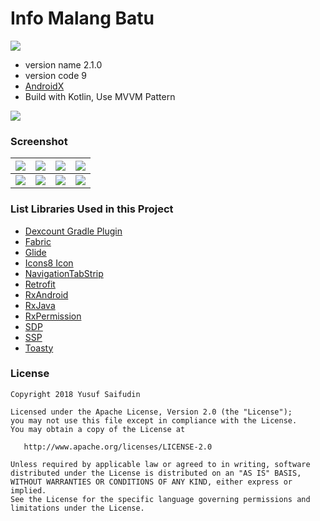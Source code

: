 # Info Malang Batu #
[![](https://travis-ci.org/yoesuv/Info-Malang-Batu.svg)](https://travis-ci.org/yoesuv/Info-Malang-Batu)
* version name 2.1.0
* version code 9
* [AndroidX](https://developer.android.com/jetpack/androidx/)
* Build with Kotlin, Use MVVM Pattern

[![](https://lh3.googleusercontent.com/H1t-kzaXxd6S4WYH2UqwUI0UAbqIdwqXmW9NgYKklDiah_UMO4hh_ucbG3g1nTWSYygSzFd2A4zWHfXLzuaeXXXkE3CKOCt64u3Ef7RmyxYccBStbXY-IldYfJR6XZwQPynaQVjCP0kEbK1605Tv79iouWucfnimJiGZFfaPR9YmpHmGsU6MWmYRyZtU8aZIeMphdhTfxpaArMSnYgGQVmyuq-3WdnqGjIpDvZncC2keyCVLQrw7pGovfOsGd33_zs03L0ac-FFo4FaW0BRM8CphO4iFwdZcaKvgEhW9_3lqWMbadNQrdQOG03uHLUxFX7tPNZib33nzMtqVRvOIruNatITSbVPWZuOdyzNYd4nQOJfeQ0J9UhtvRu8nkRxOxwjCWD3qSX6Jexgl9lIT0YFa1yX0pVzIu7mUCDn543OHupjh3xg3az2R7JEAG87x0WtIt0-KgbtQWKZEmWWXIvF-4aM6oBytP6dDmcb99ntnoPjxZlvdbDZPUkQ99EZSUjU_sPeucEELlHOGLRhyFqq1F4Z6V1u00ew3ZPZspczKT_iCXDxikEybrWM5kIeYkfK9e3VAdCPbeiKC89dOhdm5emUxkRvqEcOXErI=w181-h70-no)](https://play.google.com/store/apps/details?id=com.yoesuv.infomalangbatu)

### Screenshot ###
| ![](https://lh3.googleusercontent.com/3q2ExQaTIQUV6dYxyBE8qYJ9Wn8g57qQvztHIR0T6bOyrgPMBhiwH-sXjg6PD78ih39qHA_C1m2Zp5RYL_Fom1CjujDqK0zOqvuFfrT1JSzkrqIC6pwf9LAx9D1FO4RaAQ7ngzSn7cTaenIgDyDKLWYceIy8UXer3uXRy8a7Keu6g2KP9SoVqBa6ntd33XnM15HbGJlBTfCSIqSGxlIXLo3nZ8CuAPZPvodgmzO-HffNEYD6yX23nCK0xvVN5ozm2EbWJAxRyTzSZMKJEw2-Le6IHT0TsiGSf5TdFE06ic3lEsLQPD7EqFiD1Jk4DmGHf-OteToPpE5W39NiTXZ93B6MuLSSDLMrhQqgJocasAIdIEiL_Wa2yKJHxarfMYfN4jeOiD7m4LErutbHD5oWKNe098Bwc-wtjPjjGu5TquyU65pe_mEzwABG8cMwKMAe3QTSbzuO5SQc1KpZXU58ZxjbPh7guzangNNx-hSAmh9KTEEkwCbeuwnKbh1rXnQItF1yx7lNULIj1NXITeh1HIE_tbOYjTo6gMePXcL_yfStsM2GYY7ISgrs3-iSSQPw22dvypzqpkHIWkfiS_IIjn4R0NHM_7jvk0auo42E3P13Vy87BSWn8bWpOUrbNPM=w359-h638-no) | ![](https://lh3.googleusercontent.com/KF-rTy8gFEERShxUn1EeV4aoBgFeqzGZjeMqpleI7j7yyTR8u15DtJbGrR7tZC-nUxwmZQzUmIJ2g30YKjbdPd6G7vd0RQ7dR3dae95soKszo2abU82zyyLElACdNCJCUT6we4Yx80jBQcECPXicwrVXEVwrtz1t9Lp41yGJuongjVzIQF32B8O9u-23va8REk0drYCPDeTGkXu2X9GKVHPN8gXe7ZWnqadBTGk7mM0ITIYuI31Nd5EQO-gue-VBN625zaxDnSywj9q_dlcixSFKZ1CPJqvaBTKIRwedxGdmgR0_OJ_Zlsocn6PrtTK6ZHDG65W7ZEH-22qgZbFYa46sjW3bGYJbnHIrDoZf1RcE92g-ZCQsB1b2lGINteWQhZxSCZYmWbjObXbhYk0DaEG7s4eR3eOUwUsMllCUqtbWG2UhwpSTMNh77RchoGpZZ4ePvRUI4p58YzwWLHzqI6n1FN9lygNI0hUpXDYPazu7d_NaH6dnnxjGGqdzFDp46OV5cF9yY7v3TVC0HWZfP5gL-Vs-Jsn4ZrUrZbzYeBxWataj_2_bx2ZDx-HZIu0AcTkckMsyuiG2xDg6LKkzCV6GOzYejd78mTWZzmmLYMLL6UbD0Dp5l6UwFv1OAEI=w359-h638-no) | ![](https://lh3.googleusercontent.com/rRYzq4nU93wvv3sLgtEdPgDwCZrZfLIPWI0_zh9afdDJJPRb_am-HEalDJBW4WiBA-Xf4qZW4mUW6EKPeuRsqtf0UClAvib9cWEPzlGZyjMWK1S6uTS5I7T3nqrVwnVGInKTXIR27OR2XpHo2atJUEgl0ZMTYeTkB4RiiU2xC7x9kZW-0DvumEIYjUo-A6bbqy3M6Gu_h8W9-S7qieRYGTcw3HU_L1G27eNLCgO7OqzgwW6fmTMfqPtqHT5R-BOdDSkMFN89hZgBlb5CjJeefZtYdlpEYLCRlZbZ9VWMmO_MOXdmGmrfxjB0ko5ulqCbbUjATewKQ3w5GaKwPwznppvmZAIEqbXnrKXCrtYWmvjFZc4658zaWbjT8IGyUqNKd306CSy9PCjHhZdqPfaaq5nNGcU5S8SghWD_7ZwZqY_Whs99dU80WEyIPfF2vo3khVEOiiettZhpMTWuGWZzlr8LmKCp4rK80A3DIzSN0vioc-rc1URtP01MP8sjc3FiTR7fbuwctXxs8B_DXX3Y7E9rXbE8ca4LoHpNkinwP8HDA3OjIvmth-sgFLSxTTsqdMKAEhHoToXZJfk7BxQ_4GeMTaXupbBwjMhFhJFrNuIE6yuUlxQ_ZWOjA2BZLac=w359-h638-no) | ![](https://lh3.googleusercontent.com/Og6IQOd2FtGpVUIdt004eBuSY3ReWvWTwphR9H8ijC6yohtGCLWvHVCAOWvWmR4DJoPLC3EUgFn90yR4yC6RQjLhvJjd2wQO-v9FWG54BnGYWxowePLDAb6HNZhFNXCCjdeuTMDpFBpSvmY-A_yay3Uh38ElmFqmZU4_DySRoYgVEGX9oIWqt8ixBOOQ3jX51i314L6v-k_fi-nMZ_gZGEH8McUSlKk_c2Qs0SYr9QL0X05ilGVkR7vJ4c8LgnyhQ6wWM3B8AfjTvZgNszm_e98uewCcShTDpQR9UVkcCH-K757JBCT9U4VulIDtvtIbs36zWXysSZlHW9GG54G8q1AdZqBfnSgCnPXEKYVzQCZG0QXWQlsUvN40eUeLczzXelysaZty-q7nY5vNo5mIwv18S3uPTVvymXUWP1ijGXiBFKS0itNF6Qsc1R3tOkmgRjGhexWBK1Lu8jkfDoPflPH10vmkHJ5Ap80I5OCRETywNstCJZso3pRIX0xuGNwlm_hKTXDZhStwXiXN5lwTivfCH7S8YpGyZmwITxN0S8M9v7dwfbwQ9BDnAPTfrD8wGsHTfis24BaJ19a5mQQZw_Mbv7pwxSzkBIUgwW_HUkXxlx_DLX8y8RgdN512XNs=w359-h638-no) |
| :---: | :---: | :---: | :---: |
| ![](https://lh3.googleusercontent.com/Y_cjcGobJr4-JBtbTmTr7W52NuZvpExQxU1vaeh9U-VkWwuAi3GMRUJHv9_RWKPUZ1o3o11WPIfykrF0ZIur799iWbAx7pVdVrIO0AimO6Z17am15km9t24S6E-3E3e9WCT0nwDTNGwqy1o5-H1zc7ocTCCNYgsVzOvAhOrC7VyWNafFz6jyID9iHjUsR3ddPIsHQGgHm6jRwByqExFygSqIbgF-UwTuFZFQsw5yed81FEwUlP0Qbra7dzv9hMcYDaW872P16_nbx4ZPcTaKWjX7EVCYYTA3YqrOcXpO0qA1V9Sn71JS_MwdZIy-DDMnIfy3dlKCZ1Y_kV7un8djvzK0uNG8NnP3-VwnDNuDIAave_OQr4Qk3YE0RDZJNruY2l81QafLHmvHcEuK16SVbWWmpaFObmxDjBKQ6AnCkXHy2Fcml3lRd3sheA3GTqLtDtZNRbI_eQ8Gia9aiQmaDOHLdKo2QO3QBpuDqW-58kcPF3roqy7Gp1rUlGa1rO-A0Lsbc_mQ7ya5gtlhWV-T7XQdk940FQ8EGAWuHbV3WBBQHnUC1GYgjkJPEoot1CX7cYTGsCdZazyMy-MKd94T0lrrKUloM-LtSe_Dhyh4aAy2wkWZToFrlISzFPGWLs0=w359-h638-no) | ![](https://lh3.googleusercontent.com/MoAIT3W0tp90_WN7iQC2zjyC8hocbfb66Zs49TqGr3qkxRUawt3CcRsDpsKknFkDbVkx-Aa0cuvp6o6SCvBk8SJkfyvWUhlC1Q-yepaEj7l0VB8LOqVIFuSD_O17qF8FTD0_Et-skybOWR3igA18fVoWlm4E2WdfC2y71IlflduDL4zbeTL-B1k8hdm1ttoc4Y_MMl1e7IjAxE1PpU2krqCayg5xXRezd8ugM0guYgcW7ZQ7h4B9B3kzwEfDTEUbfjBM2HTThP2sQ2_wnFC7I9-5FvLIjeTfvDN1BvCH7FL2-pDiRB13Y3lXnZ56vMKEVokoK7UCpkIZ_lloOxqoGNecyYstn8fLLP7A8rqvlVFUP66LaIJ0BPhjucyEsvpQqCLHAJxVvTz7H9-SODezLjbWnvT7C3tCqiB3UbGmV6koQdbh6vYWQ69HI2Q6X-FUb8J5HebtwrkB23gtR8FCXI_rfMEfNvX2Yu6QPGMSa6KyJvKUzlex1OtsHZs7IX_lEtZt_-nBwkK9vuC6n__cUWisbB-DHc5tzUIGuEBjNqUN_g0j3emFX294aJ0rs8XcPeGwtsmeTezJUuQVSb_WT7bHkto6Ovsd9ir59W34qSJYWW_AlbfWQUBrG285Ejk=w359-h638-no) | ![](https://lh3.googleusercontent.com/c0oDVVu_KRg1PywfX4-cYDFKHKqVd4IbB5VITB9rjFI7C9hrg_4YhEi3Z5C1YDIJlb5jcuXB15w9t4NTnDXhKpvJq1xMxeDQsvXq-s6-4yxupmKa8cTph8Z3IQ2aDnzJeOVtTz78EhLYoBxO0K7COEqomnmf7YLxzhynxTzPaP8P2VQzm_aqfr_i8jZmZTIifxDHOgmD7IFo7rDVGFiGqwSWgxTlmn_YK2qvSLDfhQgqum-iaSDfRJYB2C0QmVWXpmRCAgU8WxAhafKREXQkN9S8vbpLoN-iP9rUN1b1PMvczZI6GPX7zF4vVQsyCkbmiaODNEF_kg4ouyY9H1-69pXeMh3Wyq7na07LxtopqxFXlJ9M2hsG-q-nMYLnRMTXgqNaUDXMBKz7mG2FhZWW0-YOxe6SOb_kBWaLrVSwnKl1C_yU6v01LizPuCIw83Hr3JwVaTmyGnajw_pnIHCUlN5LoutMBK5cThuHCZslZjudkSOnPVotjqYOclRyMy6D4G4E4W6EXLIO4hbBAn86b9pqLh9lgCi8F6X1YCHmKg7XmnRTpCqTXvLNo2QWkku9suHlvkKAclDnFDfKvIjwaRnn5CpTnXDQWhj-2RMRxL8hoDxM-ENAkKh4sF0mxLU=w362-h642-no) | ![](https://lh3.googleusercontent.com/MVeIBN8qhFs-PhCPSraUWqpBJ8D330gxv_3Nn-h-iuD7YXRgZgZ_tH6qPnlAfJyPbENWCR893yVGW-4ysVEMxT4-NXJBVKW1Cwu4x8AW15wwyD6jCqrMc0lTpsfzfQuNw0GStbksxUBrndx6A7ZG5QEdsLlGZl75AP0ML_M4XjWA1AvybmZsBqLo9zNrG7O9ygVB28ZBIA65KsK9KhiDBjz3tBxUgtVUWkXKWCR9Llsg-HiTD3qBjZuCPjJHsmyLuOOskkw0_xqFIoxUuPpiNqIGRCky91Uyt3bJrJM3-1wnuWum_XiLPC1TubgP8kf4-h7DkixclxVRT_mgDUMk1d_Mh3KSeKx2jtoR5xXpUN0t6xhtR6qI1YEhP9m0Kovyrt1hGm2Ck0BbcHwvMV8uYFd21JQN2b0T0z5dk2pUY9L2zFsekBFX5rPjXhxDtqsKspacA0nvMHvaHXT1IcmiquSSP0nHJg6fvJgSLN8rzuA73E16alhyL6nC9XUivHBSWpO9VqZCnk9GUc0lxH4ZDSSvJ5d9dUtZaUIolZ47xCLWH8gD7ASDpUc2MrhraPsVIsgMXiNULZU7GwV4sdeOWPs2Dg2xPw5-NOKq-Ojaw4j2p4ikx4GquHIXCll1h4Q=w359-h638-no) |

### List Libraries Used in this Project ###
* [Dexcount Gradle Plugin](https://github.com/KeepSafe/dexcount-gradle-plugin)
* [Fabric](https://www.fabric.io)
* [Glide](https://github.com/bumptech/glide)
* [Icons8 Icon](https://icons8.com/)
* [NavigationTabStrip](https://github.com/Devlight/NavigationTabStrip)
* [Retrofit](https://github.com/square/retrofit)
* [RxAndroid](https://github.com/ReactiveX/RxAndroid)
* [RxJava](https://github.com/ReactiveX/RxJava)
* [RxPermission](https://github.com/tbruyelle/RxPermissions)
* [SDP](https://github.com/intuit/sdp)
* [SSP](https://github.com/intuit/ssp)
* [Toasty](https://github.com/GrenderG/Toasty)

### License ###

    Copyright 2018 Yusuf Saifudin

    Licensed under the Apache License, Version 2.0 (the "License");
    you may not use this file except in compliance with the License.
    You may obtain a copy of the License at

       http://www.apache.org/licenses/LICENSE-2.0

    Unless required by applicable law or agreed to in writing, software
    distributed under the License is distributed on an "AS IS" BASIS,
    WITHOUT WARRANTIES OR CONDITIONS OF ANY KIND, either express or implied.
    See the License for the specific language governing permissions and
    limitations under the License.
